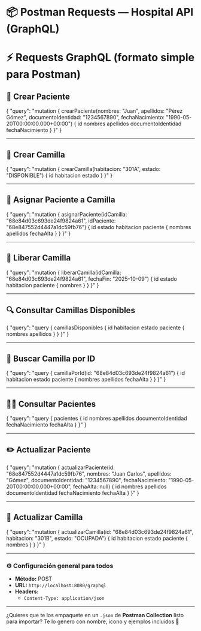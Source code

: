 # 📦 Postman Requests — Hospital API (GraphQL)

# ⚡ Requests GraphQL (formato simple para Postman)

## 🧍 Crear Paciente
{
"query": "mutation { crearPaciente(nombres: \"Juan\", apellidos: \"Pérez Gómez\", documentoIdentidad: \"1234567890\", fechaNacimiento: \"1990-05-20T00:00:00.000+00:00\") { id nombres apellidos documentoIdentidad fechaNacimiento } }"
}

---

## 🏥 Crear Camilla
{
"query": "mutation { crearCamilla(habitacion: \"301A\", estado: \"DISPONIBLE\") { id habitacion estado } }"
}

---

## 🔗 Asignar Paciente a Camilla
{
"query": "mutation { asignarPaciente(idCamilla: \"68e84d03c693de24f9824a61\", idPaciente: \"68e847552d4447a1dc59fb76\") { id estado habitacion paciente { nombres apellidos fechaAlta } } }"
}

---

## 🚪 Liberar Camilla
{
"query": "mutation { liberarCamilla(idCamilla: \"68e84d03c693de24f9824a61\", fechaFin: \"2025-10-09\") { id estado habitacion paciente { nombres } } }"
}

---

## 🔍 Consultar Camillas Disponibles
{
"query": "query { camillasDisponibles { id habitacion estado paciente { nombres apellidos } } }"
}

---

## 🔎 Buscar Camilla por ID
{
"query": "query { camillaPorId(id: \"68e84d03c693de24f9824a61\") { id habitacion estado paciente { nombres apellidos fechaAlta } } }"
}

---

## 👨‍⚕️ Consultar Pacientes
{
"query": "query { pacientes { id nombres apellidos documentoIdentidad fechaNacimiento fechaAlta } }"
}

---

## ✏️ Actualizar Paciente
{
"query": "mutation { actualizarPaciente(id: \"68e847552d4447a1dc59fb76\", nombres: \"Juan Carlos\", apellidos: \"Gómez\", documentoIdentidad: \"1234567890\", fechaNacimiento: \"1990-05-20T00:00:00.000+00:00\", fechaAlta: null) { id nombres apellidos documentoIdentidad fechaNacimiento fechaAlta } }"
}

---

## 🧱 Actualizar Camilla
{
"query": "mutation { actualizarCamilla(id: \"68e84d03c693de24f9824a61\", habitacion: \"301B\", estado: \"OCUPADA\") { id habitacion estado paciente { nombres } } }"
}

---

### ⚙️ Configuración general para todos
- **Método:** POST
- **URL:** `http://localhost:8080/graphql`
- **Headers:**
  - `Content-Type: application/json`

---

¿Quieres que te los empaquete en un `.json` de **Postman Collection** listo para importar? Te lo genero con nombre, icono y ejemplos incluidos 💾

